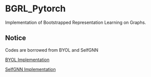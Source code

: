 # BGRL_Pytorch
Implementation of Bootstrapped Representation Learning on Graphs.



## Notice
Codes are borrowed from BYOL and SelfGNN


<a href="https://github.com/lucidrains/byol-pytorch">BYOL Implementation</a>


<a href="https://github.com/zekarias-tilahun/SelfGNN">SelfGNN Implementation</a>

